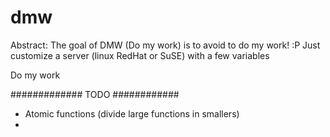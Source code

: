 dmw
===
Abstract:
	The goal of DMW (Do my work) is to avoid to do my work! :P
	Just customize a server (linux RedHat or SuSE) with a few variables

Do my work

############# TODO ############
- Atomic functions (divide large functions in smallers)
- 
